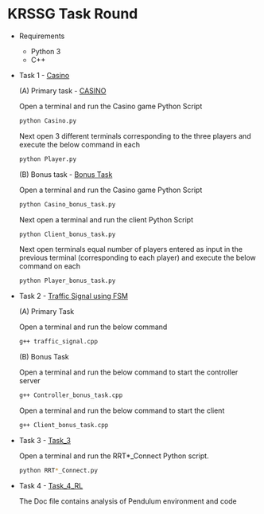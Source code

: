 # KRSSG Task Round

* Requirements
    * Python 3
    * C++

* Task 1 - [Casino](./Casino)

    (A) Primary task - [CASINO](./Casino/Casino)

    Open a terminal and run the Casino game Python Script
    ```sh
    python Casino.py
    ```

    Next open 3 different terminals corresponding to the three players and execute the below command in each
    ```sh
    python Player.py
    ```

    (B) Bonus task - [Bonus Task](./Casino/Bonus_Task)

    Open a terminal and run the Casino game Python Script
    ```sh
    python Casino_bonus_task.py
    ```

    Next open a terminal and run the client Python Script
    ```sh
    python Client_bonus_task.py
    ```

    Next open terminals equal number of players entered as input in the previous terminal (corresponding to each player) and execute the below command on each
    ```sh
    python Player_bonus_task.py
    ```

* Task 2 - [Traffic Signal using FSM](./Traffic-Signal)

    (A) Primary Task

    Open a terminal and run the below command
    ```sh
    g++ traffic_signal.cpp
    ```

    (B) Bonus Task

    Open a terminal and run the below command to start the controller server
    ```sh
    g++ Controller_bonus_task.cpp
    ```

    Open a terminal and run the below command to start the client
    ```sh
    g++ Client_bonus_task.cpp
   ```
* Task 3 - [Task_3](./RRT*_Connect)

    Open a terminal and run the RRT*_Connect Python script.
    ```sh
    python RRT*_Connect.py
    ```

* Task 4 - [Task_4_RL](./Pendulum)

    The Doc file contains analysis of Pendulum environment and code